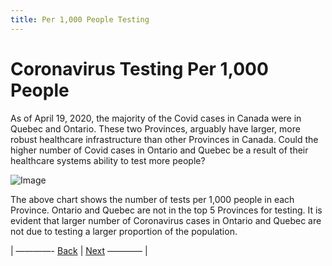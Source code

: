 ```yaml
---
title: Per 1,000 People Testing
---
```


# Coronavirus Testing Per 1,000 People
As of April 19, 2020, the majority of the Covid cases in Canada were in Quebec and Ontario. These two Provinces, arguably have larger, more robust healthcare infrastructure than other Provinces in Canada.  Could the higher number of Covid cases in Ontario and Quebec be a result of their healthcare systems ability to test more people?

![Image](https://acarmichael20.github.io/Canada-Covid-Testing/TestingPerCapita.png)

The above chart shows the number of tests per 1,000 people in each Province.  Ontario and Quebec are not in the top 5 Provinces for testing.  It is evident that larger number of Coronavirus cases in Ontario and Quebec are not due to testing a larger proportion of the population.    



<p>| ————-
<a href="https://acarmichael20.github.io/Canada-Covid-Testing/">Back</a> | <a href="https://acarmichael20.github.io/Canada-Covid-Testing/page3.html">Next</a>
———— |</p>

<!-- <a href="README.html">Back</a> <a href="page3.html">Per Capita Testing</a> -->
